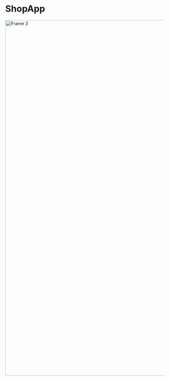 # ShopApp

<img width="1124" alt="Frame 3" src="https://buffer.com/cdn-cgi/image/w=1000,fit=contain,q=90,f=auto/library/content/images/size/w600/2023/10/free-images.jpg">

